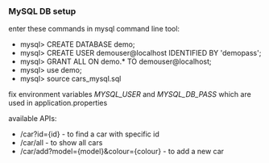 ### MySQL DB setup
enter these commands in mysql command line tool:
* mysql> CREATE DATABASE demo;
* mysql> CREATE USER demouser@localhost IDENTIFIED BY 'demopass';
* mysql> GRANT ALL ON demo.* TO demouser@localhost; 
* mysql> use demo;
* mysql> source cars_mysql.sql

fix environment variables *MYSQL_USER* and *MYSQL_DB_PASS* which are used in application.properties

available APIs:
* /car?id={id} - to find a car with specific id
* /car/all - to show all cars
* /car/add?model={model}&colour={colour} - to add a new car
